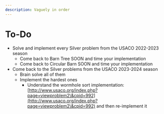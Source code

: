 ```yaml
---
description: Vaguely in order
---
```


# To-Do

* Solve and implement every Silver problem from the USACO 2022-2023 season
  * Come back to Barn Tree SOON and time your implementation
  * Come back to Circular Barn SOON and time your implementation
* Come back to the Silver problems from the USACO 2023-2024 season
  * Brain solve all of them
  * Implement the hardest ones
    * Understand the wormhole sort implementation: [http://www.usaco.org/index.php?page=viewproblem2\&cpid=992](http://www.usaco.org/index.php?page=viewproblem2\&cpid=992) and then re-implement it
